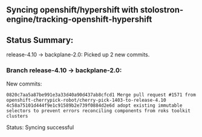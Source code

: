 ## Syncing openshift/hypershift with stolostron-engine/tracking-openshift-hypershift

## Status Summary:

release-4.10 -> backplane-2.0: Picked up 2 new commits.  

### Branch release-4.10 -> backplane-2.0:

New commits:

```
0820c7aa5a87be991e3a33d40a90d437ab8cfcd1 Merge pull request #1571 from openshift-cherrypick-robot/cherry-pick-1403-to-release-4.10
4c58a75101d444f9e1c91589b2e739f0884d2e6d adopt existing immutable selectors to prevent errors reconciling components from roks toolkit clusters
```

Status: Syncing successful
